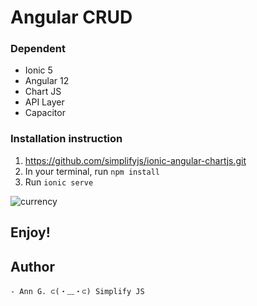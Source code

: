 # Angular CRUD

### Dependent 
- Ionic 5
- Angular 12
- Chart JS
- API Layer
- Capacitor

### Installation instruction

1. https://github.com/simplifyjs/ionic-angular-chartjs.git
2. In your terminal, run `npm install`
3. Run `ionic serve` 

![currency](https://user-images.githubusercontent.com/29340294/176982102-1ca009c8-4335-424c-b68f-42b97c9bf2b1.jpg)

## Enjoy!
## Author
    - Ann G. ⊂(・﹏・⊂) Simplify JS
